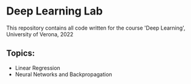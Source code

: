 # Deep Learning Lab
This repository contains all code written for the course
'Deep Learning', University of Verona, 2022

## Topics:
- Linear Regression
- Neural Networks and Backpropagation
